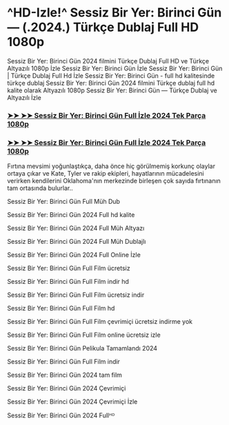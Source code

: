 #  ^HD-Izle!^ Sessiz Bir Yer: Birinci Gün — (.2024.) Türkçe Dublaj Full HD 1080p


Sessiz Bir Yer: Birinci Gün 2024 filmini Türkçe Dublaj Full HD ve Türkçe Altyazılı 1080p İzle Sessiz Bir Yer: Birinci Gün İzle Sessiz Bir Yer: Birinci Gün | Türkçe Dublaj Full Hd İzle Sessiz Bir Yer: Birinci Gün - full hd kalitesinde türkçe dublaj Sessiz Bir Yer: Birinci Gün 2024 filmini Türkçe dublaj full hd kalite olarak Altyazılı 1080p Sessiz Bir Yer: Birinci Gün — Türkçe Dublaj ve Altyazılı İzle

### [➤➤ ➤➤ Sessiz Bir Yer: Birinci Gün Full İzle 2024 Tek Parça 1080p](https://ganzerhd.cloud/movie/762441/a-quiet-place-nbsp-day-one.html/?GithubTR)
### [➤➤ ➤➤ Sessiz Bir Yer: Birinci Gün Full İzle 2024 Tek Parça 1080p](https://ganzerhd.cloud/movie/762441/a-quiet-place-nbsp-day-one.html/?GithubTR)
Fırtına mevsimi yoğunlaştıkça, daha önce hiç görülmemiş korkunç olaylar ortaya çıkar ve Kate, Tyler ve rakip ekipleri, hayatlarının mücadelesini verirken kendilerini Oklahoma'nın merkezinde birleşen çok sayıda fırtınanın tam ortasında bulurlar..

Sessiz Bir Yer: Birinci Gün Full Müh Dub

Sessiz Bir Yer: Birinci Gün 2024 Full hd kalite

Sessiz Bir Yer: Birinci Gün 2024 Full Müh Altyazı

Sessiz Bir Yer: Birinci Gün 2024 Full Müh Dublajlı

Sessiz Bir Yer: Birinci Gün 2024 Full Online İzle

Sessiz Bir Yer: Birinci Gün Full Film ücretsiz

Sessiz Bir Yer: Birinci Gün Full Film indir hd

Sessiz Bir Yer: Birinci Gün Full Film ücretsiz indir

Sessiz Bir Yer: Birinci Gün Full Film hd

Sessiz Bir Yer: Birinci Gün Full Film çevrimiçi ücretsiz indirme yok

Sessiz Bir Yer: Birinci Gün Full Film online ücretsiz izle

Sessiz Bir Yer: Birinci Gün Pelikula Tamamlandı 2024

Sessiz Bir Yer: Birinci Gün Full Film indir

Sessiz Bir Yer: Birinci Gün 2024 tam film

Sessiz Bir Yer: Birinci Gün 2024 Çevrimiçi

Sessiz Bir Yer: Birinci Gün 2024 Çevrimiçi İzle

Sessiz Bir Yer: Birinci Gün 2024 Fullᴴᴰ
